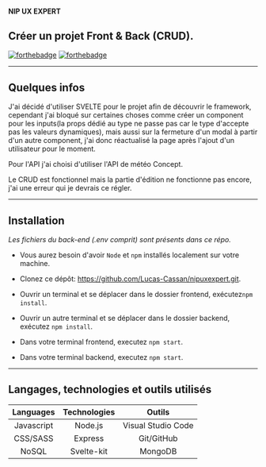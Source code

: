 #### **NIP UX EXPERT**
## **Créer un projet Front & Back (CRUD).**

[![forthebadge](https://forthebadge.com/images/badges/made-with-javascript.svg)](https://fr.wikipedia.org/wiki/JavaScript) [![forthebadge](https://forthebadge.com/images/badges/built-with-love.svg)](https://forthebadge.com)

---
## **Quelques infos**

J'ai décidé d'utiliser SVELTE pour le projet afin de découvrir le framework, cependant j'ai bloqué sur certaines choses comme créer un component pour les inputs(la props dédié au type ne passe pas car le type d'accepte pas les valeurs dynamiques), mais aussi sur la fermeture d'un modal à partir d'un autre component, j'ai donc réactualisé la page après l'ajout d'un utilisateur pour le moment.

Pour l'API j'ai choisi d'utiliser l'API de météo Concept.

Le CRUD est fonctionnel mais la partie d'édition ne fonctionne pas encore, j'ai une erreur qui je devrais ce régler.
___
## **Installation**

*Les fichiers du back-end (.env comprit) sont présents dans ce répo.*

* Vous aurez besoin d'avoir `Node` et `npm` installés localement sur votre machine.

* Clonez ce dépôt: https://github.com/Lucas-Cassan/nipuxexpert.git.  

* Ouvrir un terminal et se déplacer dans le dossier frontend, exécutez`npm install`.  
* Ouvrir un autre terminal et se déplacer dans le dossier backend, exécutez `npm install`.  

* Dans votre terminal frontend, executez `npm start`.  
* Dans votre terminal backend, executez `npm start`.  

---

## **Langages, technologies et outils utilisés**

|  **Languages**   |     **Technologies**       |           **Outils**           |
| :----------: | :--------:   | :------------------------: |
|  Javascript  |  Node.js     | Visual Studio Code |
|     CSS/SASS     |  Express  |                    Git/GitHub        |
|     NoSQL     |  Svelte-kit  |                    MongoDB        |


